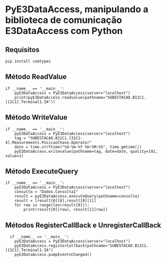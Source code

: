 # PyE3DataAccess, manipulando a biblioteca de comunicação E3DataAccess com Python

## Requisitos 
```
pip install comtypes 
```

## Método ReadValue

```
if __name__ == '__main__':
	pyE3DataAccess = PyE3DataAccess(server="localhost")
	print(pyE3DataAccess.readvalue(pathname="SUBESTACAO.B11C1.[11C1].Terminal1.IA"))
```

## Método WriteValue

```
if __name__ == '__main__':
	pyE3DataAccess = PyE3DataAccess(server="localhost")
	tag = "SUBESTACAO.B11C1.[31C1-4].Measurements.PosicaoChave.Operator"
	date = time.strftime("%d-%m-%Y %H:%M:%S", time.gmtime())
	pyE3DataAccess.writevalue(pathname=tag, date=date, quality=192, value=1)
```

## Método ExecuteQuery

```
if __name__ == '__main__':
    pyE3DataAccess = PyE3DataAccess(server="localhost")
    consulta = "Dados.Consulta1"
    result = pyE3DataAccess.executeQuery(pathname=consulta)
    result = [result[0][0],result[0][1]]
    for row in range(len(result[0])):
        print(result[0][row], result[1][row])
```

## Métodos RegisterCallBack e UnregisterCallBack

```
  if __name__ == '__main__':
    pyE3DataAccess = PyE3DataAccess(server="localhost")
    pyE3DataAccess.registerCallback(pathname="SUBESTACAO.B11C1.[11C1].Terminal1.IA")
    pyE3DataAccess.pumpEventsChanged()
```





